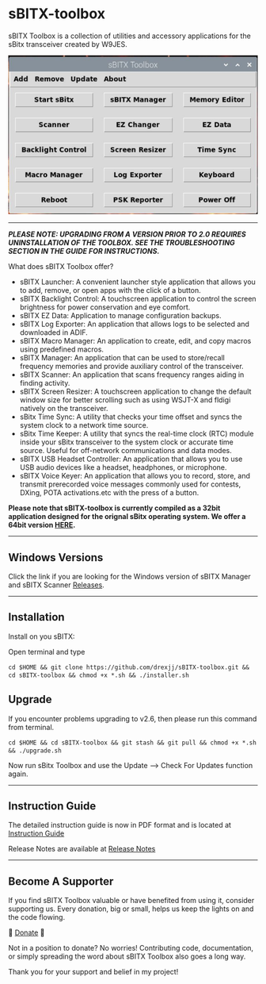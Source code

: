 # sBITX-toolbox
sBITX Toolbox is a collection of utilities and accessory applications for the sBitx transceiver created by W9JES.


![toolbox image](toolbox.jpg)


-----

***PLEASE NOTE: UPGRADING FROM A VERSION PRIOR TO 2.0 REQUIRES UNINSTALLATION OF THE TOOLBOX. SEE THE TROUBLESHOOTING SECTION IN THE GUIDE FOR INSTRUCTIONS.***


What does sBITX Toolbox offer?

- sBITX Launcher: A convenient launcher style application that allows you to add, remove, or open apps with the click of a button.
- sBITX Backlight Control: A touchscreen application to control the screen brightness for power conservation and eye comfort.
- sBITX EZ Data: Application to manage configuration backups.
- sBITX Log Exporter: An application that allows logs to be selected and downloaded in ADIF.
- sBITX Macro Manager: An application to create, edit, and copy macros using predefined macros.
- sBITX Manager: An application that can be used to store/recall frequency memories and provide auxiliary control of the transceiver.
- sBITX Scanner: An application that scans frequency ranges aiding in finding activity.
- sBITX Screen Resizer: A touchscreen application to change the default window size for better scrolling such as using WSJT-X and fldigi natively on the transceiver.
- sBitx Time Sync: A utility that checks your time offset and syncs the system clock to a network time source.
- sBitx Time Keeper: A utility that syncs the real-time clock (RTC) module inside your sBitx transceiver to the system clock or
accurate time source. Useful for off-network communications and data modes.
- sBITX USB Headset Controller: An application that allows you to use USB audio devices like a headset, headphones, or microphone.
- sBITX Voice Keyer: An application that allows you to record, store, and transmit prerecorded voice messages commonly used for
contests, DXing, POTA activations.etc with the press of a button.


**Please note that sBITX-toolbox is currently compiled as a 32bit application designed for the orignal sBitx operating system. We offer a 64bit version [HERE](https://github.com/drexjj/sBITX-toolbox64).**

-----

Windows Versions
-----

Click the link if you are looking for the Windows version of sBITX Manager and sBITX Scanner  [Releases](https://github.com/drexjj/sBITX-toolbox/releases).

-----

Installation
-----

Install on you sBITX:

Open terminal and type
```console
cd $HOME && git clone https://github.com/drexjj/sBITX-toolbox.git && cd sBITX-toolbox && chmod +x *.sh && ./installer.sh
```

Upgrade
-----

If you encounter problems upgrading to v2.6, then please run this command from terminal.


```console
cd $HOME && cd sBITX-toolbox && git stash && git pull && chmod +x *.sh && ./upgrade.sh
```
Now run sBitx Toolbox and use the Update --> Check For Updates function again.

-----

Instruction Guide
-----

The detailed instruction guide is now in PDF format and is located at [Instruction Guide](https://github.com/drexjj/sBITX-toolbox/blob/main/sBITX%20Toolbox%20Guide%20%20v2.2.pdf)

Release Notes are available at [Release Notes](https://github.com/drexjj/sBITX-toolbox/blob/main/release_notes.txt)

-----


Become A Supporter
-----
If you find sBITX Toolbox valuable or have benefited from using it, consider supporting us. Every donation, big or small, helps us keep the lights on and the code flowing.

🌟 [Donate](https://www.paypal.com/donate/?hosted_button_id=SWPB76LVNUHEY) 🌟


Not in a position to donate? No worries! Contributing code, documentation, or simply spreading the word about sBITX Toolbox also goes a long way.

Thank you for your support and belief in my project!


